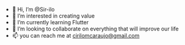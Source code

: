 - 👋 Hi, I’m @Sir-ilo
- 👀 I’m interested in creating value
- 🌱 I’m currently learning Flutter
- 💞️ I’m looking to collaborate on everything that will improve our life
- 📫 you can reach me at cirilomcaraujo@gmail.com

<!---
Sir-ilo/Sir-ilo is a ✨ special ✨ repository because its `README.md` (this file) appears on your GitHub profile.
You can click the Preview link to take a look at your changes.
--->

